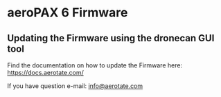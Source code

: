 # aeroPAX 6 Firmware

## Updating the Firmware using the dronecan GUI tool

Find the documentation on how to update the Firmware here: https://docs.aerotate.com/

If you have question e-mail: info@aerotate.com
